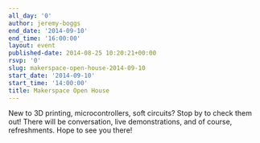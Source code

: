 ```yaml
---
all_day: '0'
author: jeremy-boggs
end_date: '2014-09-10'
end_time: '16:00:00'
layout: event
published-date: 2014-08-25 10:20:21+00:00
rsvp: '0'
slug: makerspace-open-house-2014-09-10
start_date: '2014-09-10'
start_time: '14:00:00'
title: Makerspace Open House
---
```


New to 3D printing, microcontrollers, soft circuits? Stop by to check them out! There will be conversation, live demonstrations, and of course, refreshments. Hope to see you there!
